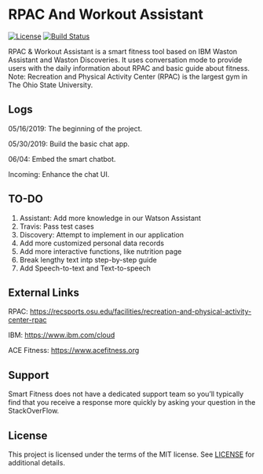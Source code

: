 RPAC And Workout Assistant
=======================
[![License](https://img.shields.io/badge/license-MIT-blue.svg)](https://github.com/Chulong-Li/RPAC_And_Work_Assistant/blob/master/LICENSE.md)
[![Build Status](https://travis-ci.com/Chulong-Li/RPAC_And_Work_Assistant.svg?branch=master)](https://travis-ci.com/Chulong-Li/RPAC_And_Work_Assistant)

RPAC & Workout Assistant is a smart fitness tool based on IBM Waston Assistant and Waston Discoveries. It uses conversation mode to provide users with the daily information about RPAC and basic guide about fitness. Note: Recreation and Physical Activity Center (RPAC) is the largest gym in The Ohio State University.

Logs
---

05/16/2019: The beginning of the project.

05/30/2019: Build the basic chat app.

06/04: Embed the smart chatbot.

Incoming: Enhance the chat UI.

TO-DO
-----

1. Assistant: Add more knowledge in our Watson Assistant
2. Travis: Pass test cases
3. Discovery: Attempt to implement in our application
4. Add more customized personal data records
5. Add more interactive functions, like nutrition page
6. Break lengthy text intp step-by-step guide
7. Add Speech-to-text and Text-to-speech


External Links
---------------------------

RPAC: https://recsports.osu.edu/facilities/recreation-and-physical-activity-center-rpac

IBM: https://www.ibm.com/cloud

ACE Fitness: https://www.acefitness.org

Support
-------
Smart Fitness does not have a dedicated support team so you’ll typically find that you receive a response more quickly by asking your question in the StackOverFlow.

License
-------

This project is licensed under the terms of the MIT license. See [LICENSE](https://github.com/Chulong-Li/RPAC_And_Work_Assistant/blob/master/LICENSE.md) for additional details.

